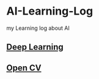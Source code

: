 # AI-Learning-Log
my Learning log about AI

## [Deep Learning](https://github.com/vscodemania/AI-Learning-Log/blob/main/DeepLearning/README.md)
## [Open CV]()
